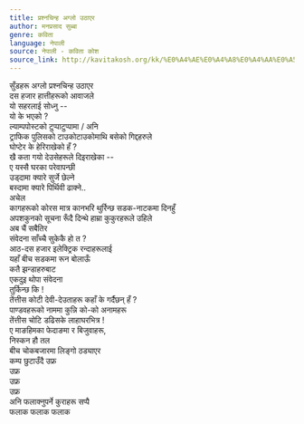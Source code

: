 ```yaml
---
title: प्रश्नचिन्ह अग्लो उठाएर
author: मनप्रसाद सुब्बा
genre: कविता
language: नेपाली
source: नेपाली - कविता कोश
source_link: http://kavitakosh.org/kk/%E0%A4%AE%E0%A4%A8%E0%A4%AA%E0%A5%8D%E0%A4%B0%E0%A4%B8%E0%A4%BE%E0%A4%A6_%E0%A4%B8%E0%A5%81%E0%A4%AC%E0%A5%8D%E0%A4%AC%E0%A4%BE
---
```


सुँडहरू अग्लो प्रश्नचिन्ह उठाएर  
दस हजार हात्तीहरूको आवाजले  
यो सहरलाई सोध्नु --  
यो के भएको ?  
ल्याम्पपोस्टको टुप्पाटुप्पामा / अनि  
ट्राफिक पुलिसको टाउकोटाउकोमाथि बसेको गिद्दहरुले  
घोप्टेर के हेरिराखेको हँ ?  
खै कता गयो देउसेहरूले दिइराखेका --  
ए यस्सै घरका परेवापन्छी  
उड्दामा क्यारे सुर्जे छेल्ने  
बस्दामा क्यारे पिर्थिवी ढाक्ने..  
अचेल  
कागहरूको कोरस मात्र कानभरि थुर्रिन्छ सडक-नाटकमा दिनहुँ  
अपशकुनको सूचना रूँदै दिन्थे हाम्रा कुकुरहरूले उहिले  
अब चैं सबैतिर  
संवेदना साँच्चै सुकेकै हो त ?  
आठ-दस हजार इलेक्ट्रिक रन्दाहरूलाई  
यहाँ बीच सडकमा रून बोलाऊँ  
कतै झन्डाहरुबाट  
एकदुइ थोपा संवेदना  
तुर्किन्छ कि !  
तेंत्तीस कोटी देवी-देउताहरू कहाँ के गर्दैछन् हँ ?  
पाण्डवहरूको नाममा कुन्नि को-को अनामहरू  
तेंत्तीस चोटि डढिसके लाहाघरभित्र !  
ए माङहिमका फेदाङमा र बिजुवाहरू,  
निस्कन हौ तल  
बीच चोकबजारमा लिङ्गो ठड्याएर  
कम्प छुटाउँदै उफ्र  
उफ्र  
उफ्र  
उफ्र  
अनि फलाक्नुपर्ने कुराहरू सप्पै  
फलाक फलाक फलाक
